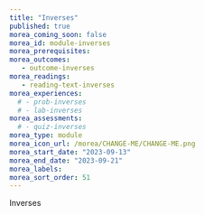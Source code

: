 ```yaml
---
title: "Inverses"
published: true
morea_coming_soon: false
morea_id: module-inverses
morea_prerequisites:
morea_outcomes:
   - outcome-inverses
morea_readings:
   - reading-text-inverses
morea_experiences:
  # - prob-inverses
  # - lab-inverses
morea_assessments:
  # - quiz-inverses
morea_type: module
morea_icon_url: /morea/CHANGE-ME/CHANGE-ME.png
morea_start_date: "2023-09-13"
morea_end_date: "2023-09-21"
morea_labels:
morea_sort_order: 51
---
```


Inverses
